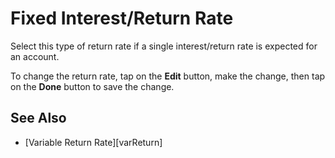 # Fixed Interest/Return Rate

Select this type of return rate if a single interest/return rate is expected for an account.

To change the return rate, tap on the __Edit__ button, make the change, then tap on the __Done__ button to save the change.

## See Also

* [Variable Return Rate][varReturn]